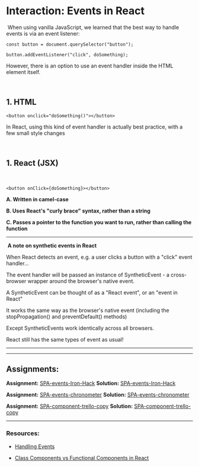 # Interaction: Events in React

​
When using vanilla JavaScript, we learned that the best way to handle events is via an event listener:

```JS
const button = document.querySelector("button");

button.addEventListener("click", doSomething);
```

However, there is an option to use an event handler inside the HTML element itself.


​

## 1. HTML

```JS
<button onclick="doSomething()"></button>
```

In React, using this kind of event handler is actually best practice, with a few small style changes

​

## 1. React (JSX)

​

```JS
<button onClick={doSomething}></button>
```

**A. Written in camel-case**

**B. Uses React's "curly brace" syntax, rather than a string**

**C. Passes a pointer to the function you want to run, rather than calling the function**
​

---

​
**A note on synthetic events in React**
​

When React detects an event, e.g. a user clicks a button with a "click" event handler...

The event handler will be passed an instance of SyntheticEvent - a cross-browser wrapper around the browser's native event.

A SyntheticEvent can be thought of as a "React event", or an "event in React"

It works the same way as the browser's native event (including the stopPropagation() and preventDefault() methods)

Except SyntheticEvents work identically across all browsers.

React still has the same types of event as usual!
​
​

---



---

## Assignments:

**Assignment:** [SPA-events-Iron-Hack](https://classroom.github.com/a/MvzqIcPJ)
**Solution:** [SPA-events-Iron-Hack]()

**Assignment:** [SPA-events-chronometer](https://classroom.github.com/a/mBvMAHI-)
**Solution:** [SPA-events-chronometer]()

**Assignment:** [SPA-component-trello-copy](https://classroom.github.com/a/0HTeCdBv)
**Solution:** [SPA-component-trello-copy]()

---

### Resources:

- [Handling Events](https://reactjs.org/docs/handling-events.html)

- [Class Components vs Functional Components in React](https://www.youtube.com/watch?v=yc6elaGOoGQ)

